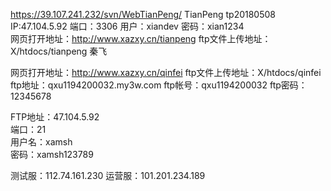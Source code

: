 https://39.107.241.232/svn/WebTianPeng/  TianPeng  tp20180508
IP:47.104.5.92   端口：3306  用户：xiandev  密码：xian1234  
网页打开地址：http://www.xazxy.cn/tianpeng
ftp文件上传地址：X/htdocs/tianpeng
秦飞

网页打开地址：http://www.xazxy.cn/qinfei
ftp文件上传地址：X/htdocs/qinfei
ftp地址：qxu1194200032.my3w.com
ftp帐号：qxu1194200032
ftp密码：12345678

FTP地址：47.104.5.92  
端口：21   
用户名：xamsh  
密码：xamsh123789  

测试服：112.74.161.230
运营服：101.201.234.189